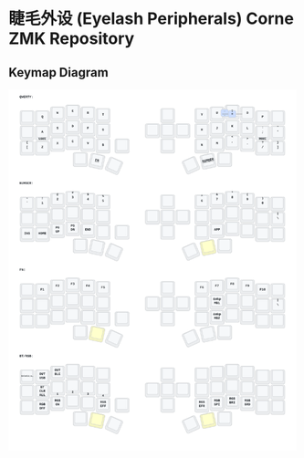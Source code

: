 # 睫毛外设 (Eyelash Peripherals) Corne ZMK Repository

## Keymap Diagram

![Diagram of config/eyelash_corne.keymap](keymap-drawer/eyelash_corne.svg "generated by @caksoylar's Keymap Drawer")